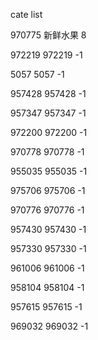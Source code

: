 cate list

970775 新鲜水果 8

972219 972219 -1

5057 5057 -1

957428 957428 -1

957347 957347 -1

972200 972200 -1

970778 970778 -1

955035 955035 -1

975706 975706 -1

970776 970776 -1

957430 957430 -1

957330 957330 -1

961006 961006 -1

958104 958104 -1

957615 957615 -1

969032 969032 -1

